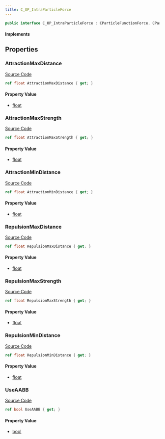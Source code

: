 ```yaml
---
title: C_OP_IntraParticleForce
---
```


```csharp
public interface C_OP_IntraParticleForce : CParticleFunctionForce, CParticleFunction, ISchemaClass<CParticleFunction>, ISchemaClass<CParticleFunctionForce>, ISchemaClass<C_OP_IntraParticleForce>, ISchemaField, ISchemaClass, INativeHandle
```

#### Implements

## Properties

### AttractionMaxDistance

[Source Code](https://github.com/swiftly-solution/swiftlys2/blob/beta/managed/src/SwiftlyS2.Generated/Schemas/Interfaces/C_OP_IntraParticleForce.cs#L18)

```csharp
ref float AttractionMaxDistance { get; }
```

#### Property Value

- [float](https://learn.microsoft.com/dotnet/api/system.single)

### AttractionMaxStrength

[Source Code](https://github.com/swiftly-solution/swiftlys2/blob/beta/managed/src/SwiftlyS2.Generated/Schemas/Interfaces/C_OP_IntraParticleForce.cs#L20)

```csharp
ref float AttractionMaxStrength { get; }
```

#### Property Value

- [float](https://learn.microsoft.com/dotnet/api/system.single)

### AttractionMinDistance

[Source Code](https://github.com/swiftly-solution/swiftlys2/blob/beta/managed/src/SwiftlyS2.Generated/Schemas/Interfaces/C_OP_IntraParticleForce.cs#L16)

```csharp
ref float AttractionMinDistance { get; }
```

#### Property Value

- [float](https://learn.microsoft.com/dotnet/api/system.single)

### RepulsionMaxDistance

[Source Code](https://github.com/swiftly-solution/swiftlys2/blob/beta/managed/src/SwiftlyS2.Generated/Schemas/Interfaces/C_OP_IntraParticleForce.cs#L24)

```csharp
ref float RepulsionMaxDistance { get; }
```

#### Property Value

- [float](https://learn.microsoft.com/dotnet/api/system.single)

### RepulsionMaxStrength

[Source Code](https://github.com/swiftly-solution/swiftlys2/blob/beta/managed/src/SwiftlyS2.Generated/Schemas/Interfaces/C_OP_IntraParticleForce.cs#L26)

```csharp
ref float RepulsionMaxStrength { get; }
```

#### Property Value

- [float](https://learn.microsoft.com/dotnet/api/system.single)

### RepulsionMinDistance

[Source Code](https://github.com/swiftly-solution/swiftlys2/blob/beta/managed/src/SwiftlyS2.Generated/Schemas/Interfaces/C_OP_IntraParticleForce.cs#L22)

```csharp
ref float RepulsionMinDistance { get; }
```

#### Property Value

- [float](https://learn.microsoft.com/dotnet/api/system.single)

### UseAABB

[Source Code](https://github.com/swiftly-solution/swiftlys2/blob/beta/managed/src/SwiftlyS2.Generated/Schemas/Interfaces/C_OP_IntraParticleForce.cs#L28)

```csharp
ref bool UseAABB { get; }
```

#### Property Value

- [bool](https://learn.microsoft.com/dotnet/api/system.boolean)

